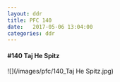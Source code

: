 ```yaml
---
layout: ddr
title: PFC 140
date:   2017-05-06 13:04:00
categories: ddr
---
```


#### **#140** Taj He Spitz
![](/images/pfc/140_Taj He Spitz.jpg)
